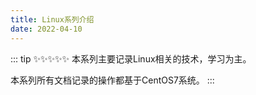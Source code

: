 ```yaml
---
title: Linux系列介绍
date: 2022-04-10
---
```


::: tip ✨✨✨✨✨
本系列主要记录Linux相关的技术，学习为主。

本系列所有文档记录的操作都基于CentOS7系统。
:::

<!-- more -->